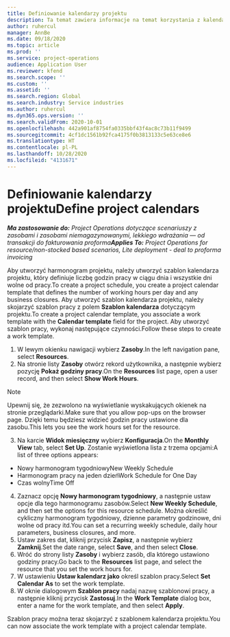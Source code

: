 ```yaml
---
title: Definiowanie kalendarzy projektu
description: Ta temat zawiera informacje na temat korzystania z kalendarza projektu w celu śledzenia jego harmonogramu.
author: ruhercul
manager: AnnBe
ms.date: 09/18/2020
ms.topic: article
ms.prod: ''
ms.service: project-operations
audience: Application User
ms.reviewer: kfend
ms.search.scope: ''
ms.custom: ''
ms.assetid: ''
ms.search.region: Global
ms.search.industry: Service industries
ms.author: ruhercul
ms.dyn365.ops.version: ''
ms.search.validFrom: 2020-10-01
ms.openlocfilehash: 442a901af8754fa0335bbf43f4ac8c73b11f9499
ms.sourcegitcommit: 4cf1dc1561b92fca4175f0b3813133c5e63ce8e6
ms.translationtype: HT
ms.contentlocale: pl-PL
ms.lasthandoff: 10/28/2020
ms.locfileid: "4131671"
---
```

# <a name="define-project-calendars"></a><span data-ttu-id="650d0-103">Definiowanie kalendarzy projektu</span><span class="sxs-lookup"><span data-stu-id="650d0-103">Define project calendars</span></span>

<span data-ttu-id="650d0-104">_**Ma zastosowanie do:** Project Operations dotyczące scenariuszy z zasobami i zasobami niemagazynowanymi, lekkiego wdrażania — od transakcji do fakturowania proforma_</span><span class="sxs-lookup"><span data-stu-id="650d0-104">_**Applies To:** Project Operations for resource/non-stocked based scenarios, Lite deployment - deal to proforma invoicing_</span></span>

<span data-ttu-id="650d0-105">Aby utworzyć harmonogram projektu, należy utworzyć szablon kalendarza projektu, który definiuje liczbę godzin pracy w ciągu dnia i wszystkie dni wolne od pracy.</span><span class="sxs-lookup"><span data-stu-id="650d0-105">To create a project schedule, you create a project calendar template that defines the number of working hours per day and any business closures.</span></span> <span data-ttu-id="650d0-106">Aby utworzyć szablon kalendarza projektu, należy skojarzyć szablon pracy z polem **Szablon kalendarza** dotyczącym projektu.</span><span class="sxs-lookup"><span data-stu-id="650d0-106">To create a project calendar template, you associate a work template with the **Calendar template** field for the project.</span></span> <span data-ttu-id="650d0-107">Aby utworzyć szablon pracy, wykonaj następujące czynności.</span><span class="sxs-lookup"><span data-stu-id="650d0-107">Follow these steps to create a work template.</span></span>

1. <span data-ttu-id="650d0-108">W lewym okienku nawigacji wybierz **Zasoby**.</span><span class="sxs-lookup"><span data-stu-id="650d0-108">In the left navigation pane, select **Resources**.</span></span> 
2. <span data-ttu-id="650d0-109">Na stronie listy **Zasoby** otwórz rekord użytkownika, a następnie wybierz pozycję **Pokaż godziny pracy**.</span><span class="sxs-lookup"><span data-stu-id="650d0-109">On the **Resources** list page, open a user record, and then select **Show Work Hours**.</span></span>

  > [!NOTE]
  > <span data-ttu-id="650d0-110">Upewnij się, że zezwolono na wyświetlanie wyskakujących okienek na stronie przeglądarki.</span><span class="sxs-lookup"><span data-stu-id="650d0-110">Make sure that you allow pop-ups on the browser page.</span></span> <span data-ttu-id="650d0-111">Dzięki temu będziesz widzieć godzin pracy ustawione dla zasobu.</span><span class="sxs-lookup"><span data-stu-id="650d0-111">This lets you see the work hours set for the resource.</span></span>
  
3. <span data-ttu-id="650d0-112">Na karcie **Widok miesięczny** wybierz **Konfiguracja**.</span><span class="sxs-lookup"><span data-stu-id="650d0-112">On the **Monthly View** tab, select **Set Up**.</span></span> <span data-ttu-id="650d0-113">Zostanie wyświetlona lista z trzema opcjami:</span><span class="sxs-lookup"><span data-stu-id="650d0-113">A list of three options appears:</span></span> 

  - <span data-ttu-id="650d0-114">Nowy harmonogram tygodniowy</span><span class="sxs-lookup"><span data-stu-id="650d0-114">New Weekly Schedule</span></span>
  - <span data-ttu-id="650d0-115">Harmonogram pracy na jeden dzień</span><span class="sxs-lookup"><span data-stu-id="650d0-115">Work Schedule for One Day</span></span>
  - <span data-ttu-id="650d0-116">Czas wolny</span><span class="sxs-lookup"><span data-stu-id="650d0-116">Time Off</span></span>

4. <span data-ttu-id="650d0-117">Zaznacz opcję **Nowy harmonogram tygodniowy**, a następnie ustaw opcje dla tego harmonogramu zasobów.</span><span class="sxs-lookup"><span data-stu-id="650d0-117">Select **New Weekly Schedule**, and then set the options for this resource schedule.</span></span> <span data-ttu-id="650d0-118">Można określić cykliczny harmonogram tygodniowy, dzienne parametry godzinowe, dni wolne od pracy itd.</span><span class="sxs-lookup"><span data-stu-id="650d0-118">You can set a recurring weekly schedule, daily hour parameters, business closures, and more.</span></span>
5. <span data-ttu-id="650d0-119">Ustaw zakres dat, kliknij przycisk **Zapisz**, a następnie wybierz **Zamknij**.</span><span class="sxs-lookup"><span data-stu-id="650d0-119">Set the date range, select **Save**, and then select **Close**.</span></span> 
6. <span data-ttu-id="650d0-120">Wróć do strony listy **Zasoby** i wybierz zasób, dla którego ustawiono godziny pracy.</span><span class="sxs-lookup"><span data-stu-id="650d0-120">Go back to the **Resources** list page, and select the resource that you set the work hours for.</span></span> 
7. <span data-ttu-id="650d0-121">W ustawieniu **Ustaw kalendarz jako** określ szablon pracy.</span><span class="sxs-lookup"><span data-stu-id="650d0-121">Select **Set Calendar As** to set the work template.</span></span> 
8. <span data-ttu-id="650d0-122">W oknie dialogowym **Szablon pracy** nadaj nazwę szablonowi pracy, a następnie kliknij przycisk **Zastosuj**.</span><span class="sxs-lookup"><span data-stu-id="650d0-122">In the **Work Template** dialog box, enter a name for the work template, and then select **Apply**.</span></span> 

<span data-ttu-id="650d0-123">Szablon pracy można teraz skojarzyć z szablonem kalendarza projektu.</span><span class="sxs-lookup"><span data-stu-id="650d0-123">You can now associate the work template with a project calendar template.</span></span>

